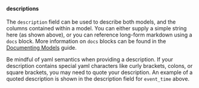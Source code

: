 #### descriptions
The `description` field can be used to describe both models, and the columns contained within a model. You can either supply a simple string here (as shown above), or you can reference long-form markdown using a `docs` block. More information on `docs` blocks can be found in the [Documenting Models](documentation) guide.

Be mindful of yaml semantics when providing a description. If your description contains special yaml characters like curly brackets, colons, or square brackets, you may need to quote your description. An example of a quoted description is shown in the description field for `event_time` above.
